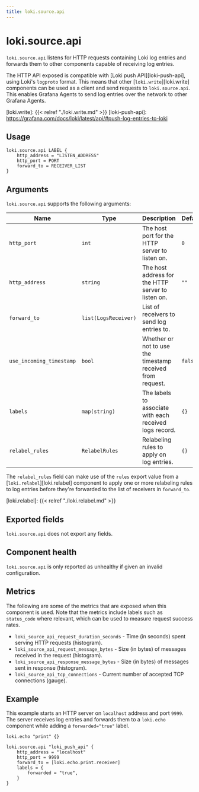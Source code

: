 ```yaml
---
title: loki.source.api
---
```


# loki.source.api

`loki.source.api` listens for HTTP requests containing Loki log entries and forwards them to other components capable
of receiving log entries.

The HTTP API exposed is compatible with [Loki push API][loki-push-api], using Loki's `logproto` format. This means that
other [`loki.write`][loki.write] components can be used as a client and send requests to `loki.source.api`. This enables
Grafana Agents to send log entries over the network to other Grafana Agents.

[loki.write]: {{< relref "./loki.write.md" >}}
[loki-push-api]: https://grafana.com/docs/loki/latest/api/#push-log-entries-to-loki

## Usage

```river
loki.source.api LABEL {
    http_address = "LISTEN_ADDRESS"
    http_port = PORT
    forward_to = RECEIVER_LIST
}
```

## Arguments

`loki.source.api` supports the following arguments:

 Name                     | Type                 | Description                                                | Default | Required 
--------------------------|----------------------|------------------------------------------------------------|---------|----------
 `http_port`              | `int`                | The host port for the HTTP server to listen on.            | `0`     | yes      
 `http_address`           | `string`             | The host address for the HTTP server to listen on.         | `""`    | yes      
 `forward_to`             | `list(LogsReceiver)` | List of receivers to send log entries to.                  |         | yes      
 `use_incoming_timestamp` | `bool`               | Whether or not to use the timestamp received from request. | `false` | no       
 `labels`                 | `map(string)`        | The labels to associate with each received logs record.    | `{}`    | no       
 `relabel_rules`          | `RelabelRules`       | Relabeling rules to apply on log entries.                  | `{}`    | no       

The `relabel_rules` field can make use of the `rules` export value from a
[`loki.relabel`][loki.relabel] component to apply one or more relabeling rules to log entries
before they're forwarded to the list of receivers in `forward_to`.

[loki.relabel]: {{< relref "./loki.relabel.md" >}}

## Exported fields

`loki.source.api` does not export any fields.

## Component health

`loki.source.api` is only reported as unhealthy if given an invalid configuration.

## Metrics

The following are some of the metrics that are exposed when this component is used. Note that the metrics include labels
such as `status_code` where relevant, which can be used to measure request success rates.

* `loki_source_api_request_duration_seconds` - Time (in seconds) spent serving HTTP requests (histogram).
* `loki_source_api_request_message_bytes` - Size (in bytes) of messages received in the request (histogram).
* `loki_source_api_response_message_bytes` - Size (in bytes) of messages sent in response (histogram).
* `loki_source_api_tcp_connections` - Current number of accepted TCP connections (gauge).

## Example

This example starts an HTTP server on `localhost` address and port `9999`. The server receives log entries and forwards
them to a `loki.echo` component while
adding a `forwarded="true"` label.

```river
loki.echo "print" {}

loki.source.api "loki_push_api" {
    http_address = "localhost"
    http_port = 9999
    forward_to = [loki.echo.print.receiver]
    labels = {
        forwarded = "true",
    }
}
```

